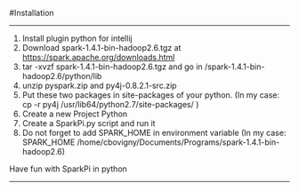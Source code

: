 #Installation
_____________________________________________________________________________________________________________

1. Install plugin python for intellij 
2. Download spark-1.4.1-bin-hadoop2.6.tgz at https://spark.apache.org/downloads.html
3. tar -xvzf spark-1.4.1-bin-hadoop2.6.tgz and go in /spark-1.4.1-bin-hadoop2.6/python/lib
4. unzip pyspark.zip and py4j-0.8.2.1-src.zip
5. Put these two packages in site-packages of your python. (In my case: cp -r py4j /usr/lib64/python2.7/site-packages/ )
6. Create a new Project Python
7. Create a SparkPi.py script and run it
8. Do not forget to add SPARK_HOME in environment variable (In my case: SPARK_HOME /home/cbovigny/Documents/Programs/spark-1.4.1-bin-hadoop2.6)

Have fun with SparkPi in python


_____________________________________________________________________________________________________________